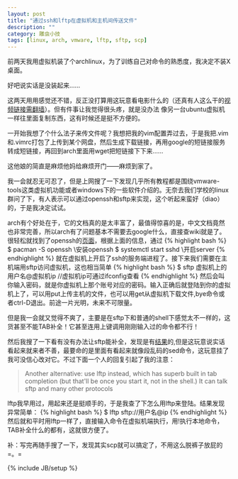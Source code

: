 ```yaml
---
layout: post
title: "通过ssh和lftp在虚拟机和主机间传送文件"
description: ""
category: 雕虫小技
tags: [linux, arch, vmware, lftp, sftp, scp]
---
```


前两天我用虚拟机装了个archlinux，为了训练自己对命令的熟悉度，我决定不装X桌面。

好吧说实话是没装起来……

<!--more-->

这两天用用感觉还不错，反正没打算用这玩意看电影什么的（还真有人这么干的[视频链接需翻墙](http://www.youtube.com/watch?feature=player_embedded&v=ji0A3kOAc9U#at=274)）。但有件事让我觉得很头疼，就是没办法 像另一台ubuntu虚拟机一样往里面复制东西，这有时候还是挺不方便的。

一开始我想了个什么法子来传文件呢？我想把我的vim配置弄过去，于是我把.vim和.vimrc打包了上传到某个网盘，然后生成下载链接，再用google的短链接服务转成短链接，再回到arch里面用wget把短链接下下来……

这他娘的简直是麻烦他妈给麻烦开门——麻烦到家了。

我一会就忍无可忍了，但是上网搜了一下发现几乎所有教程都是围绕vmware-tools这类虚拟机功能或者windows下的一些软件介绍的。无奈去我们学校的linux群问了下，有人表示可以通过openssh和sftp来实现，这个听起来蛮好（diao）的，于是我决定试试。

arch有个好处在于，它的文档真的是太丰富了，最值得惊喜的是，中文文档竟然也非常完善，所以arch有了问题基本不需要去google什么，直接查wiki就是了。很轻松就找到了openssh的[页面](https://wiki.archlinux.org/index.php/Secure_Shell_(%E7%AE%80%E4%BD%93%E4%B8%AD%E6%96%87))，根据上面的信息，通过
{% highlight bash %}
$ pacman -S openssh \\安装openssh
$ systemctl start sshd \\开启server
{% endhighlight %}
就在虚拟机上开启了ssh的服务端进程了。接下来我们需要在主机端用sftp访问虚拟机，这也相当简单
{% highlight bash %}
$ sftp 虚拟机上的用户名@虚拟机ip //虚拟机ip可通过ifconfig查看
{% endhighlight %}
然后会叫你输入密码，就是你虚拟机上那个账号对应的密码。输入正确后就登陆到你的虚拟机上了，可以用put上传主机的文件，也可以用get从虚拟机下载文件,bye命令或者ctrl-D退出。前途一片光明，未来不可限量。

但是我一会就又觉得不爽了，主要是在sftp下和普通的shell下感觉太不一样的，这货甚至不能TAB补全！它甚至连用上键调用刚刚输入过的命令都不行！

然后我搜了一下看有没有办法让sftp能补全，发现是有[结果](http://askubuntu.com/questions/14645/is-it-possible-to-get-tab-completion-with-sftp)的,但是这玩意说实话看起来就来者不善，最要命的是里面有看起来就像段乱码的sed命令，这玩意挂了我可没信心改对它。不过下面一个人的回复引起了我的注意：
>Another alternative: use lftp instead, which has superb built in tab completion (but that'll be once you start it, not in the shell.) It can talk sftp and many other protocols

lftp我早用过，用起来还是挺顺手的，于是我查了下怎么用lftp来登陆。结果发现异常简单：
{% highlight bash %}
$ lftp sftp://用户名@ip
{% endhighlight %}
然后就和平时用lftp一样了，直接输入命令在虚拟机端执行，用!执行本地命令，TAB补全什么的都有，这就很方便了。

补：写完再随手搜了一下，发现其实scp就可以搞定了，不用这么脱裤子放屁的=。=

{% include JB/setup %}
